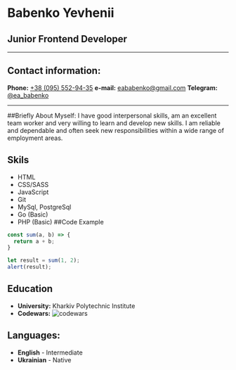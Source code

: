 # Babenko Yevhenii

## Junior Frontend Developer
***
## Contact information:

**Phone:** [+38 (095) 552-94-35](tel:+380955529435) 
**e-mail:** [eababenko@gmail.com](mailto:eababenko@gmail.com)
**Telegram:** [@ea_babenko](https://t.me/ea_babenko)
***
##Briefly About Myself:
I have good interpersonal skills, am an excellent team worker and very willing to learn and develop new skills. I am reliable and dependable and often seek new responsibilities within a wide range of employment areas.
## Skils
- HTML
- CSS/SASS
- JavaScript
- Git
- MySql, PostgreSql
- Go (Basic)
- PHP (Basic)
##Code Example
```javascript
const sum(a, b) => {
  return a + b;
}

let result = sum(1, 2);
alert(result);
```
## Education
- **University:** Kharkiv Polytechnic Institute
- **Codewars:** ![codewars](https://www.codewars.com/users/rsschool_b13c8cd365c7302b/badges/micro)
## Languages:
- **English** - Intermediate
- **Ukrainian** - Native